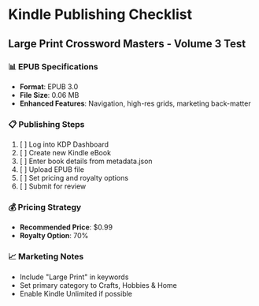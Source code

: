 # Kindle Publishing Checklist
## Large Print Crossword Masters - Volume 3 Test

### 📊 **EPUB Specifications**
- **Format**: EPUB 3.0
- **File Size**: 0.06 MB
- **Enhanced Features**: Navigation, high-res grids, marketing back-matter

### 📋 **Publishing Steps**
1. [ ] Log into KDP Dashboard
2. [ ] Create new Kindle eBook
3. [ ] Enter book details from metadata.json
4. [ ] Upload EPUB file
5. [ ] Set pricing and royalty options
6. [ ] Submit for review

### 💰 **Pricing Strategy**
- **Recommended Price**: $0.99
- **Royalty Option**: 70%

### 📈 **Marketing Notes**
- Include "Large Print" in keywords
- Set primary category to Crafts, Hobbies & Home
- Enable Kindle Unlimited if possible
